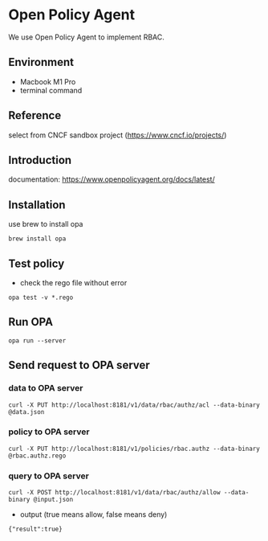 # Open Policy Agent 
We use Open Policy Agent to implement RBAC.

## Environment
- Macbook M1 Pro
- terminal command
## Reference
select from CNCF sandbox project (https://www.cncf.io/projects/)
## Introduction
documentation: https://www.openpolicyagent.org/docs/latest/

## Installation
use brew to install opa
```
brew install opa
```

## Test policy
- check the rego file without error
```
opa test -v *.rego
```


## Run OPA
```
opa run --server
```

## Send request to OPA server

### data to OPA server

```
curl -X PUT http://localhost:8181/v1/data/rbac/authz/acl --data-binary @data.json
```

### policy to OPA server

```
curl -X PUT http://localhost:8181/v1/policies/rbac.authz --data-binary @rbac.authz.rego
```

### query to OPA server
 ```
 curl -X POST http://localhost:8181/v1/data/rbac/authz/allow --data-binary @input.json
```
- output (true means allow, false means deny)
```
{"result":true}
```

